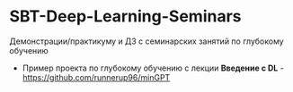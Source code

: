 # SBT-Deep-Learning-Seminars
Демонстрации/практикуму и ДЗ с семинарских занятий по глубокому обучению


* Пример проекта по глубокому обучению с лекции **Введение с DL** - https://github.com/runnerup96/minGPT

